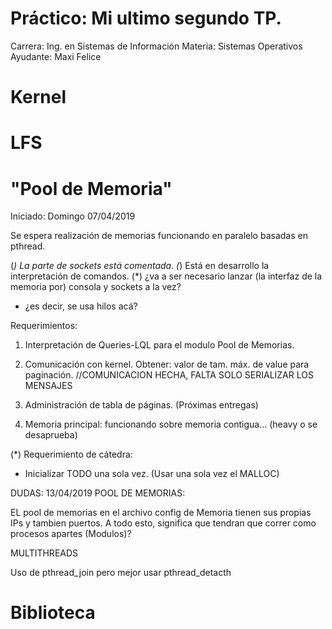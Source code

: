 # Práctico: Mi ultimo segundo TP. 
Carrera:      Ing. en Sistemas de Información
Materia:     Sistemas Operativos 
Ayudante: Maxi Felice

# Kernel

# LFS

# "Pool de Memoria"
Iniciado: Domingo 07/04/2019

Se espera realización de memorias funcionando en paralelo basadas en pthread.

 (*) La parte de sockets está comentada.
 (*) Está en desarrollo la interpretación de comandos.
 (*) ¿va a ser necesario lanzar (la interfaz de la memoria por) consola y sockets a la vez? 
   -   ¿es decir, se usa hilos acá? 

Requerimientos:
1) Interpretación de Queries-LQL para el modulo Pool de Memorias.

2) Comunicación con kernel. Obtener: valor de tam. máx. de value para paginación.
//COMUNICACION HECHA, FALTA SOLO SERIALIZAR LOS MENSAJES

3) Administración de tabla de páginas. (Próximas entregas)
4) Memoria principal: funcionando sobre memoria contigua... (heavy o se desaprueba)

 (*) Requerimiento de cátedra: 
   -    Inicializar TODO una sola vez. (Usar una sola vez el MALLOC)

DUDAS: 13/04/2019
POOL DE MEMORIAS:
	
EL pool de memorias en el archivo config de Memoria tienen sus propias IPs y tambien puertos. 
A todo esto, significa que tendran que correr como procesos apartes (Modulos)?


MULTITHREADS

Uso de pthread_join pero mejor usar pthread_detacth


# Biblioteca